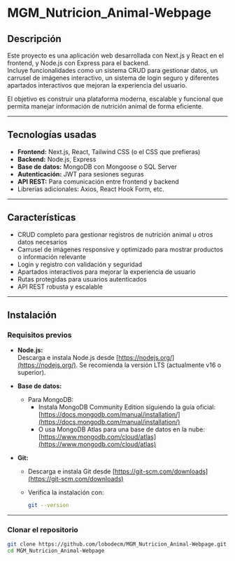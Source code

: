 # MGM_Nutricion_Animal-Webpage

## Descripción

Este proyecto es una aplicación web desarrollada con Next.js y React en el frontend, y Node.js con Express para el backend.  
Incluye funcionalidades como un sistema CRUD para gestionar datos, un carrusel de imágenes interactivo, un sistema de login seguro y diferentes apartados interactivos que mejoran la experiencia del usuario.  

El objetivo es construir una plataforma moderna, escalable y funcional que permita manejar información de nutrición animal de forma eficiente.

---

## Tecnologías usadas

- **Frontend:** Next.js, React, Tailwind CSS (o el CSS que prefieras)  
- **Backend:** Node.js, Express  
- **Base de datos:** MongoDB con Mongoose o SQL Server  
- **Autenticación:** JWT para sesiones seguras  
- **API REST:** Para comunicación entre frontend y backend  
- Librerías adicionales: Axios, React Hook Form, etc.

---

## Características

- CRUD completo para gestionar registros de nutrición animal u otros datos necesarios  
- Carrusel de imágenes responsive y optimizado para mostrar productos o información relevante  
- Login y registro con validación y seguridad  
- Apartados interactivos para mejorar la experiencia de usuario  
- Rutas protegidas para usuarios autenticados  
- API REST robusta y escalable

---

## Instalación

### Requisitos previos

- **Node.js:**  
  Descarga e instala Node.js desde [https://nodejs.org/](https://nodejs.org/). Se recomienda la versión LTS (actualmente v16 o superior).

- **Base de datos:**  
  - Para MongoDB:  
    - Instala MongoDB Community Edition siguiendo la guía oficial: [https://docs.mongodb.com/manual/installation/](https://docs.mongodb.com/manual/installation/)  
    - O usa MongoDB Atlas para una base de datos en la nube: [https://www.mongodb.com/cloud/atlas](https://www.mongodb.com/cloud/atlas)  

- **Git:**  
  - Descarga e instala Git desde [https://git-scm.com/downloads](https://git-scm.com/downloads)  
  - Verifica la instalación con:

    ```bash
    git --version
    ```

---

### Clonar el repositorio

```bash
git clone https://github.com/lobodecm/MGM_Nutricion_Animal-Webpage.git
cd MGM_Nutricion_Animal-Webpage
